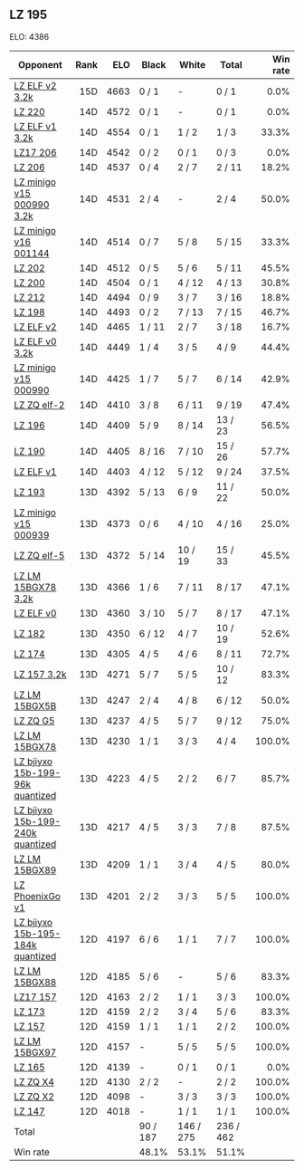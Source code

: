 ## LZ 195 ##

ELO: 4386

Opponent | Rank | ELO | Black | White | Total | Win rate
---------|-----:|----:|-------|-------|-------|-------:
[LZ ELF v2 3.2k](LZ%20ELF%20v2%203.2k.md) | 15D | 4663 | 0 / 1 | - | 0 / 1 | 0.0%
[LZ 220](LZ%20220.md) | 14D | 4572 | 0 / 1 | - | 0 / 1 | 0.0%
[LZ ELF v1 3.2k](LZ%20ELF%20v1%203.2k.md) | 14D | 4554 | 0 / 1 | 1 / 2 | 1 / 3 | 33.3%
[LZ17 206](LZ17%20206.md) | 14D | 4542 | 0 / 2 | 0 / 1 | 0 / 3 | 0.0%
[LZ 206](LZ%20206.md) | 14D | 4537 | 0 / 4 | 2 / 7 | 2 / 11 | 18.2%
[LZ minigo v15 000990 3.2k](LZ%20minigo%20v15%20000990%203.2k.md) | 14D | 4531 | 2 / 4 | - | 2 / 4 | 50.0%
[LZ minigo v16 001144](LZ%20minigo%20v16%20001144.md) | 14D | 4514 | 0 / 7 | 5 / 8 | 5 / 15 | 33.3%
[LZ 202](LZ%20202.md) | 14D | 4512 | 0 / 5 | 5 / 6 | 5 / 11 | 45.5%
[LZ 200](LZ%20200.md) | 14D | 4504 | 0 / 1 | 4 / 12 | 4 / 13 | 30.8%
[LZ 212](LZ%20212.md) | 14D | 4494 | 0 / 9 | 3 / 7 | 3 / 16 | 18.8%
[LZ 198](LZ%20198.md) | 14D | 4493 | 0 / 2 | 7 / 13 | 7 / 15 | 46.7%
[LZ ELF v2](LZ%20ELF%20v2.md) | 14D | 4465 | 1 / 11 | 2 / 7 | 3 / 18 | 16.7%
[LZ ELF v0 3.2k](LZ%20ELF%20v0%203.2k.md) | 14D | 4449 | 1 / 4 | 3 / 5 | 4 / 9 | 44.4%
[LZ minigo v15 000990](LZ%20minigo%20v15%20000990.md) | 14D | 4425 | 1 / 7 | 5 / 7 | 6 / 14 | 42.9%
[LZ ZQ elf-2](LZ%20ZQ%20elf-2.md) | 14D | 4410 | 3 / 8 | 6 / 11 | 9 / 19 | 47.4%
[LZ 196](LZ%20196.md) | 14D | 4409 | 5 / 9 | 8 / 14 | 13 / 23 | 56.5%
[LZ 190](LZ%20190.md) | 14D | 4405 | 8 / 16 | 7 / 10 | 15 / 26 | 57.7%
[LZ ELF v1](LZ%20ELF%20v1.md) | 14D | 4403 | 4 / 12 | 5 / 12 | 9 / 24 | 37.5%
[LZ 193](LZ%20193.md) | 13D | 4392 | 5 / 13 | 6 / 9 | 11 / 22 | 50.0%
[LZ minigo v15 000939](LZ%20minigo%20v15%20000939.md) | 13D | 4373 | 0 / 6 | 4 / 10 | 4 / 16 | 25.0%
[LZ ZQ elf-5](LZ%20ZQ%20elf-5.md) | 13D | 4372 | 5 / 14 | 10 / 19 | 15 / 33 | 45.5%
[LZ LM 15BGX78 3.2k](LZ%20LM%2015BGX78%203.2k.md) | 13D | 4366 | 1 / 6 | 7 / 11 | 8 / 17 | 47.1%
[LZ ELF v0](LZ%20ELF%20v0.md) | 13D | 4360 | 3 / 10 | 5 / 7 | 8 / 17 | 47.1%
[LZ 182](LZ%20182.md) | 13D | 4350 | 6 / 12 | 4 / 7 | 10 / 19 | 52.6%
[LZ 174](LZ%20174.md) | 13D | 4305 | 4 / 5 | 4 / 6 | 8 / 11 | 72.7%
[LZ 157 3.2k](LZ%20157%203.2k.md) | 13D | 4271 | 5 / 7 | 5 / 5 | 10 / 12 | 83.3%
[LZ LM 15BGX5B](LZ%20LM%2015BGX5B.md) | 13D | 4247 | 2 / 4 | 4 / 8 | 6 / 12 | 50.0%
[LZ ZQ G5](LZ%20ZQ%20G5.md) | 13D | 4237 | 4 / 5 | 5 / 7 | 9 / 12 | 75.0%
[LZ LM 15BGX78](LZ%20LM%2015BGX78.md) | 13D | 4230 | 1 / 1 | 3 / 3 | 4 / 4 | 100.0%
[LZ bjiyxo 15b-199-96k quantized](LZ%20bjiyxo%2015b-199-96k%20quantized.md) | 13D | 4223 | 4 / 5 | 2 / 2 | 6 / 7 | 85.7%
[LZ bjiyxo 15b-199-240k quantized](LZ%20bjiyxo%2015b-199-240k%20quantized.md) | 13D | 4217 | 4 / 5 | 3 / 3 | 7 / 8 | 87.5%
[LZ LM 15BGX89](LZ%20LM%2015BGX89.md) | 13D | 4209 | 1 / 1 | 3 / 4 | 4 / 5 | 80.0%
[LZ PhoenixGo v1](LZ%20PhoenixGo%20v1.md) | 13D | 4201 | 2 / 2 | 3 / 3 | 5 / 5 | 100.0%
[LZ bjiyxo 15b-195-184k quantized](LZ%20bjiyxo%2015b-195-184k%20quantized.md) | 12D | 4197 | 6 / 6 | 1 / 1 | 7 / 7 | 100.0%
[LZ LM 15BGX88](LZ%20LM%2015BGX88.md) | 12D | 4185 | 5 / 6 | - | 5 / 6 | 83.3%
[LZ17 157](LZ17%20157.md) | 12D | 4163 | 2 / 2 | 1 / 1 | 3 / 3 | 100.0%
[LZ 173](LZ%20173.md) | 12D | 4159 | 2 / 2 | 3 / 4 | 5 / 6 | 83.3%
[LZ 157](LZ%20157.md) | 12D | 4159 | 1 / 1 | 1 / 1 | 2 / 2 | 100.0%
[LZ LM 15BGX97](LZ%20LM%2015BGX97.md) | 12D | 4157 | - | 5 / 5 | 5 / 5 | 100.0%
[LZ 165](LZ%20165.md) | 12D | 4139 | - | 0 / 1 | 0 / 1 | 0.0%
[LZ ZQ X4](LZ%20ZQ%20X4.md) | 12D | 4130 | 2 / 2 | - | 2 / 2 | 100.0%
[LZ ZQ X2](LZ%20ZQ%20X2.md) | 12D | 4098 | - | 3 / 3 | 3 / 3 | 100.0%
[LZ 147](LZ%20147.md) | 12D | 4018 | - | 1 / 1 | 1 / 1 | 100.0%
Total | | | 90 / 187 | 146 / 275 | 236 / 462 | 
Win rate| | | 48.1% | 53.1% | 51.1% | 
